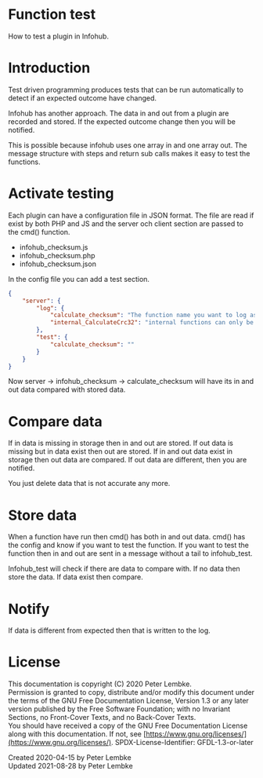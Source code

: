 # Function test
How to test a plugin in Infohub.  

# Introduction
Test driven programming produces tests that can be run automatically to detect if an expected outcome have changed.

Infohub has another approach. The data in and out from a plugin are recorded and stored. If the expected outcome change then you will be notified.

This is possible because infohub uses one array in and one array out. The message structure with steps and return sub calls makes it easy to test the functions.

# Activate testing
Each plugin can have a configuration file in JSON format. The file are read if exist by both PHP and JS and the server och client section are passed to the cmd() function.

* infohub_checksum.js
* infohub_checksum.php
* infohub_checksum.json

In the config file you can add a test section.
```JSON
{
    "server": {
        "log": {
            "calculate_checksum": "The function name you want to log as key. This data string can be left empty",
            "internal_CalculateCrc32": "internal functions can only be logged if they are called with internal_Cmd."
        },
        "test": {
            "calculate_checksum": "" 
        }   
    }
}
```
Now server -> infohub_checksum -> calculate_checksum will have its in and out data compared with stored data.

# Compare data
If in data is missing in storage then in and out are stored.
If out data is missing but in data exist then out are stored.
If in and out data exist in storage then out data are compared.
If out data are different, then you are notified.

You just delete data that is not accurate any more.  

# Store data
When a function have run then cmd() has both in and out data. 
cmd() has the config and know if you want to test the function.
If you want to test the function then in and out are sent in a message without a tail to infohub_test.

Infohub_test will check if there are data to compare with. If no data then store the data. If data exist then compare.

# Notify
If data is different from expected then that is written to the log.

# License
This documentation is copyright (C) 2020 Peter Lembke.  
Permission is granted to copy, distribute and/or modify this document under the terms of the GNU Free Documentation License, Version 1.3 or any later version published by the Free Software Foundation; with no Invariant Sections, no Front-Cover Texts, and no Back-Cover Texts.  
You should have received a copy of the GNU Free Documentation License along with this documentation. If not, see [https://www.gnu.org/licenses/](https://www.gnu.org/licenses/).  SPDX-License-Identifier: GFDL-1.3-or-later  

Created 2020-04-15 by Peter Lembke  
Updated 2021-08-28 by Peter Lembke  
